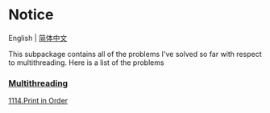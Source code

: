 # Notice
English | [简体中文](https://github.com/cartoonYu/LeetCodeSolution/blob/master/src/main/java/org/LeetcodeSolution/Multithreading/README-ZN.md)

This subpackage contains all of the problems I've solved so far with respect to multithreading. Here is a list of the problems

### [Multithreading](https://github.com/cartoonYu/LeetCodeSolution/blob/master/src/main/java/org/LeetcodeSolution/Multithreading)
[1114.Print in Order](https://github.com/cartoonYu/LeetCodeSolution/blob/master/src/main/java/org/LeetcodeSolution/Multithreading/Solution1114.java)

